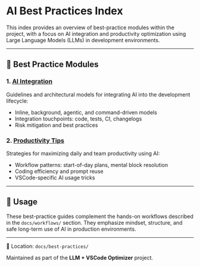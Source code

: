 # AI Best Practices Index

This index provides an overview of best-practice modules within the project, with a focus on AI integration and productivity optimization using Large Language Models (LLMs) in development environments.

---

## 📘 Best Practice Modules

### 1. [AI Integration](ai-integration.md)

Guidelines and architectural models for integrating AI into the development lifecycle:

* Inline, background, agentic, and command-driven models
* Integration touchpoints: code, tests, CI, changelogs
* Risk mitigation and best practices

### 2. [Productivity Tips](productivity-tips.md)

Strategies for maximizing daily and team productivity using AI:

* Workflow patterns: start-of-day plans, mental block resolution
* Coding efficiency and prompt reuse
* VSCode-specific AI usage tricks

---

## 🔗 Usage

These best-practice guides complement the hands-on workflows described in the `docs/workflows/` section. They emphasize mindset, structure, and safe long-term use of AI in production environments.

---

📁 Location: `docs/best-practices/`

Maintained as part of the **LLM + VSCode Optimizer** project.
